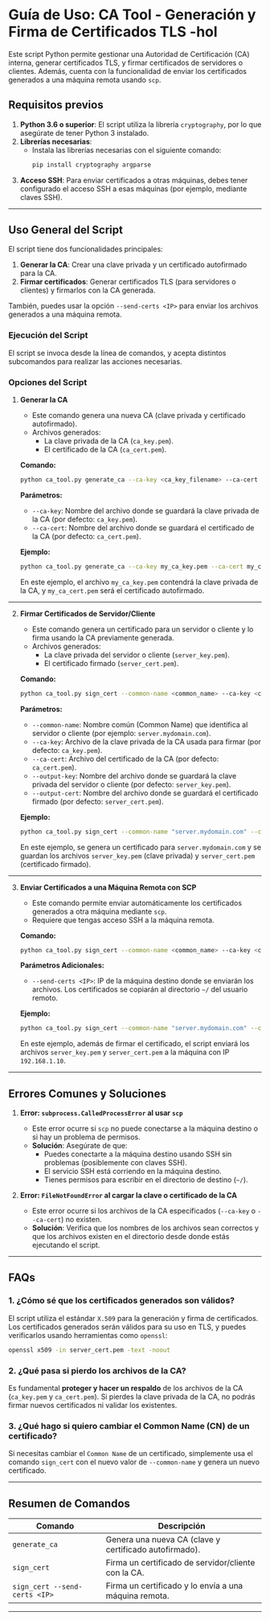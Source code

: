 # **Guía de Uso: CA Tool - Generación y Firma de Certificados TLS -hol**

Este script Python permite gestionar una Autoridad de Certificación (CA) interna, generar certificados TLS, y firmar certificados de servidores o clientes. Además, cuenta con la funcionalidad de enviar los certificados generados a una máquina remota usando `scp`.

## **Requisitos previos**
1. **Python 3.6 o superior**: El script utiliza la librería `cryptography`, por lo que asegúrate de tener Python 3 instalado.
2. **Librerías necesarias**:
   - Instala las librerías necesarias con el siguiente comando:
     ```bash
     pip install cryptography argparse
     ```
3. **Acceso SSH**: Para enviar certificados a otras máquinas, debes tener configurado el acceso SSH a esas máquinas (por ejemplo, mediante claves SSH).

---

## **Uso General del Script**

El script tiene dos funcionalidades principales:
1. **Generar la CA**: Crear una clave privada y un certificado autofirmado para la CA.
2. **Firmar certificados**: Generar certificados TLS (para servidores o clientes) y firmarlos con la CA generada.

También, puedes usar la opción `--send-certs <IP>` para enviar los archivos generados a una máquina remota.

### **Ejecución del Script**

El script se invoca desde la línea de comandos, y acepta distintos subcomandos para realizar las acciones necesarias.

### **Opciones del Script**

1. **Generar la CA**
   - Este comando genera una nueva CA (clave privada y certificado autofirmado).
   - Archivos generados:
     - La clave privada de la CA (`ca_key.pem`).
     - El certificado de la CA (`ca_cert.pem`).

   **Comando:**
   ```bash
   python ca_tool.py generate_ca --ca-key <ca_key_filename> --ca-cert <ca_cert_filename>
   ```

   **Parámetros:**
   - `--ca-key`: Nombre del archivo donde se guardará la clave privada de la CA (por defecto: `ca_key.pem`).
   - `--ca-cert`: Nombre del archivo donde se guardará el certificado de la CA (por defecto: `ca_cert.pem`).

   **Ejemplo:**
   ```bash
   python ca_tool.py generate_ca --ca-key my_ca_key.pem --ca-cert my_ca_cert.pem
   ```

   En este ejemplo, el archivo `my_ca_key.pem` contendrá la clave privada de la CA, y `my_ca_cert.pem` será el certificado autofirmado.

---

2. **Firmar Certificados de Servidor/Cliente**
   - Este comando genera un certificado para un servidor o cliente y lo firma usando la CA previamente generada.
   - Archivos generados:
     - La clave privada del servidor o cliente (`server_key.pem`).
     - El certificado firmado (`server_cert.pem`).

   **Comando:**
   ```bash
   python ca_tool.py sign_cert --common-name <common_name> --ca-key <ca_key_filename> --ca-cert <ca_cert_filename> --output-key <output_key_filename> --output-cert <output_cert_filename>
   ```

   **Parámetros:**
   - `--common-name`: Nombre común (Common Name) que identifica al servidor o cliente (por ejemplo: `server.mydomain.com`).
   - `--ca-key`: Archivo de la clave privada de la CA usada para firmar (por defecto: `ca_key.pem`).
   - `--ca-cert`: Archivo del certificado de la CA (por defecto: `ca_cert.pem`).
   - `--output-key`: Nombre del archivo donde se guardará la clave privada del servidor o cliente (por defecto: `server_key.pem`).
   - `--output-cert`: Nombre del archivo donde se guardará el certificado firmado (por defecto: `server_cert.pem`).

   **Ejemplo:**
   ```bash
   python ca_tool.py sign_cert --common-name "server.mydomain.com" --ca-key my_ca_key.pem --ca-cert my_ca_cert.pem --output-key server_key.pem --output-cert server_cert.pem
   ```

   En este ejemplo, se genera un certificado para `server.mydomain.com` y se guardan los archivos `server_key.pem` (clave privada) y `server_cert.pem` (certificado firmado).

---

3. **Enviar Certificados a una Máquina Remota con SCP**
   - Este comando permite enviar automáticamente los certificados generados a otra máquina mediante `scp`.
   - Requiere que tengas acceso SSH a la máquina remota.
   
   **Comando:**
   ```bash
   python ca_tool.py sign_cert --common-name <common_name> --ca-key <ca_key_filename> --ca-cert <ca_cert_filename> --output-key <output_key_filename> --output-cert <output_cert_filename> --send-certs <IP>
   ```

   **Parámetros Adicionales:**
   - `--send-certs <IP>`: IP de la máquina destino donde se enviarán los archivos. Los certificados se copiarán al directorio `~/` del usuario remoto.

   **Ejemplo:**
   ```bash
   python ca_tool.py sign_cert --common-name "server.mydomain.com" --ca-key my_ca_key.pem --ca-cert my_ca_cert.pem --output-key server_key.pem --output-cert server_cert.pem --send-certs 192.168.1.10
   ```

   En este ejemplo, además de firmar el certificado, el script enviará los archivos `server_key.pem` y `server_cert.pem` a la máquina con IP `192.168.1.10`.

---

## **Errores Comunes y Soluciones**

1. **Error: `subprocess.CalledProcessError` al usar `scp`**
   - Este error ocurre si `scp` no puede conectarse a la máquina destino o si hay un problema de permisos.
   - **Solución**: Asegúrate de que:
     - Puedes conectarte a la máquina destino usando SSH sin problemas (posiblemente con claves SSH).
     - El servicio SSH está corriendo en la máquina destino.
     - Tienes permisos para escribir en el directorio de destino (`~/`).

2. **Error: `FileNotFoundError` al cargar la clave o certificado de la CA**
   - Este error ocurre si los archivos de la CA especificados (`--ca-key` o `--ca-cert`) no existen.
   - **Solución**: Verifica que los nombres de los archivos sean correctos y que los archivos existen en el directorio desde donde estás ejecutando el script.

---

## **FAQs**

### 1. ¿Cómo sé que los certificados generados son válidos?
El script utiliza el estándar `X.509` para la generación y firma de certificados. Los certificados generados serán válidos para su uso en TLS, y puedes verificarlos usando herramientas como `openssl`:
```bash
openssl x509 -in server_cert.pem -text -noout
```

### 2. ¿Qué pasa si pierdo los archivos de la CA?
Es fundamental **proteger y hacer un respaldo** de los archivos de la CA (`ca_key.pem` y `ca_cert.pem`). Si pierdes la clave privada de la CA, no podrás firmar nuevos certificados ni validar los existentes.

### 3. ¿Qué hago si quiero cambiar el Common Name (CN) de un certificado?
Si necesitas cambiar el `Common Name` de un certificado, simplemente usa el comando `sign_cert` con el nuevo valor de `--common-name` y genera un nuevo certificado.

---

## **Resumen de Comandos**

| Comando                                       | Descripción                                         |
|-----------------------------------------------|-----------------------------------------------------|
| `generate_ca`                                 | Genera una nueva CA (clave y certificado autofirmado). |
| `sign_cert`                                   | Firma un certificado de servidor/cliente con la CA. |
| `sign_cert --send-certs <IP>`                 | Firma un certificado y lo envía a una máquina remota. |

---
